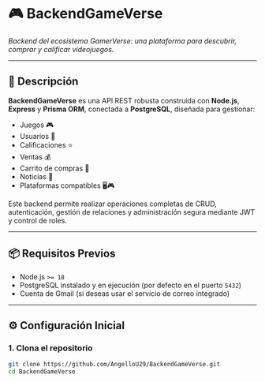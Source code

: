 # 🎮 BackendGameVerse

_Backend del ecosistema GamerVerse: una plataforma para descubrir, comprar y calificar videojuegos._

---

## 🚀 Descripción

**BackendGameVerse** es una API REST robusta construida con **Node.js**, **Express** y **Prisma ORM**, conectada a **PostgreSQL**, diseñada para gestionar:

- Juegos 🎮
- Usuarios 👤
- Calificaciones ⭐
- Ventas 💰
- Carrito de compras 🛒
- Noticias 📰
- Plataformas compatibles 🖥️🎮

Este backend permite realizar operaciones completas de CRUD, autenticación, gestión de relaciones y administración segura mediante JWT y control de roles.

---

## 📦 Requisitos Previos

- Node.js `>= 18`
- PostgreSQL instalado y en ejecución (por defecto en el puerto `5432`)
- Cuenta de Gmail (si deseas usar el servicio de correo integrado)

---

## ⚙️ Configuración Inicial

### 1. Clona el repositorio

```bash
git clone https://github.com/AngelloU29/BackendGameVerse.git
cd BackendGameVerse
